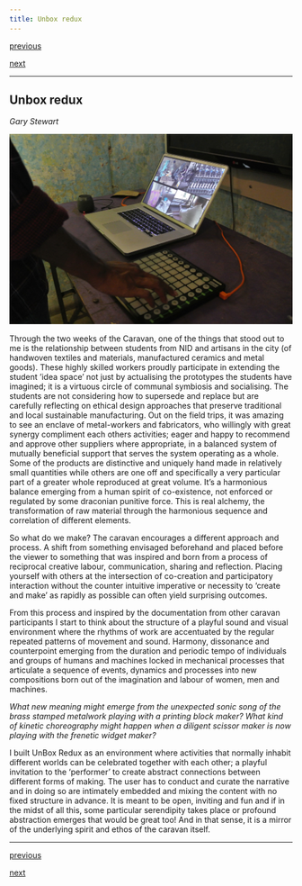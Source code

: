 ```yaml
---
title: Unbox redux
---
```


<div id="nav">
  <p class="alignleft"><a href="3_05.html">previous</a></p>
  <p class="alignright"><a href="3_07.html">next</a></p>
  <div style="clear: both;"></div>
</div>

---

## Unbox redux
_Gary Stewart_

![](images/23.jpg)

Through the two weeks of the Caravan, one of the things that stood out to me is the relationship between students from NID and artisans in the city (of handwoven textiles and materials, manufactured ceramics and metal goods). These highly skilled workers proudly participate in extending the student ’idea space’ not just by actualising the prototypes the students have imagined; it is a virtuous circle of communal symbiosis and socialising. The students are not considering how to supersede and replace but are carefully reflecting on ethical design approaches that preserve traditional and local sustainable manufacturing.
Out on the field trips, it was amazing to see an enclave of metal-workers and fabricators, who willingly with great synergy compliment each others activities; eager and  happy to recommend and approve other suppliers where appropriate, in a balanced system of mutually beneficial support that serves the system operating as a whole.  Some of the products are distinctive and uniquely hand made in relatively small quantities while others are one off and specifically a very particular part of a greater whole reproduced at great volume. It’s a harmonious balance emerging from a human spirit of co-existence, not enforced or regulated by some draconian punitive force. This is real alchemy, the transformation of raw material through the harmonious sequence and correlation of different elements.

So what do we make? The caravan encourages a different approach and process. A shift from something envisaged beforehand and placed before the viewer to something that was inspired and born from a process of reciprocal creative labour, communication, sharing and reflection. Placing yourself with others at the intersection of co-creation and participatory interaction without the counter intuitive imperative or necessity to ‘create and make’ as rapidly as possible can often yield surprising outcomes.

From this process and inspired by the documentation  from other caravan participants I start to think about the structure of a playful sound and visual environment where the rhythms of work are accentuated by the regular repeated patterns of movement and sound. Harmony, dissonance and counterpoint emerging from the duration and periodic tempo of individuals and groups of humans and machines locked in mechanical processes that articulate a sequence of events, dynamics and processes into new compositions born out of the imagination and labour of women, men and machines.

_What new meaning might emerge from the unexpected sonic song of the brass stamped metalwork playing with a printing block maker? What kind of kinetic choreography might happen when a diligent scissor maker is now playing with the frenetic widget maker?_

I built UnBox Redux as an environment where activities that normally inhabit different worlds can be celebrated together with each other; a playful invitation to the ‘performer’ to
create abstract connections between different forms of making. The user has to conduct and curate the narrative and in doing so are intimately embedded and mixing the content with no fixed structure in advance. It is meant to be open, inviting and fun and if in the midst of all this, some particular serendipity takes place or profound abstraction emerges that would be great too! And in that sense, it is a mirror of the underlying spirit and ethos of the caravan itself.

---

<div id="nav">
  <p class="alignleft"><a href="3_05.html">previous</a></p>
  <p class="alignright"><a href="3_07.html">next</a></p>
  <div style="clear: both;"></div>
</div>
